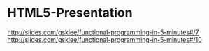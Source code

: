# HTML5-Presentation 
http://slides.com/gsklee/functional-programming-in-5-minutes#/7
http://slides.com/gsklee/functional-programming-in-5-minutes#/10
